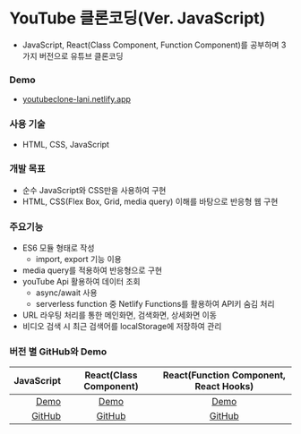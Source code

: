 # YouTube 클론코딩(Ver. JavaScript)

- JavaScript, React(Class Component, Function Component)를 공부하며 3가지 버전으로 유튜브 클론코딩

### Demo

- [youtubeclone-lani.netlify.app](https://youtubeclone-lani.netlify.app/)

### 사용 기술

- HTML, CSS, JavaScript

### 개발 목표

- 순수 JavaScript와 CSS만을 사용하여 구현
- HTML, CSS(Flex Box, Grid, media query) 이해를 바탕으로 반응형 웹 구현

### 주요기능

- ES6 모듈 형태로 작성
  - import, export 기능 이용
- media query를 적용하여 반응형으로 구현
- youTube Api 활용하여 데이터 조회
  - async/await 사용
  - serverless function 중 Netlify Functions를 활용하여 API키 숨김 처리
- URL 라우팅 처리를 통한 메인화면, 검색화면, 상세화면 이동
- 비디오 검색 시 최근 검색어를 localStorage에 저장하여 관리

### 버전 별 GitHub와 Demo

|                                                 JavaScript |                    React(Class Component)                     |              React(Function Component, React Hooks)               |
| ---------------------------------------------------------: | :-----------------------------------------------------------: | :---------------------------------------------------------------: |
|             [Demo](https://youtubeclone-lani.netlify.app/) |     [Demo](https://youtubeclone-lani-react.netlify.app/)      |     [Demo](https://youtubeclone-lani-reacthooks.netlify.app/)     |
| [GitHub](https://github.com/laniiiiworld/youTube-clone-js) | [GitHub](https://github.com/laniiiiworld/youTube-clone-react) | [GitHub](https://github.com/laniiiiworld/youTube-clone-reacthook) |
